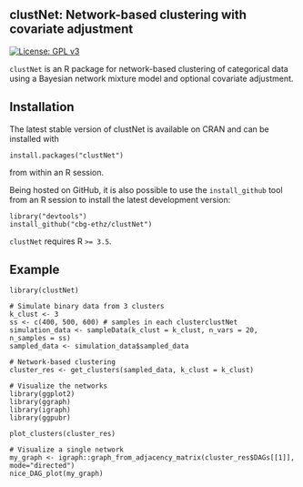 clustNet: Network-based clustering with covariate adjustment
-----------

[![License: GPL v3](https://img.shields.io/badge/License-GPLv3-blue.svg)](https://www.gnu.org/licenses/gpl-3.0)

`clustNet` is an R package for network-based clustering of categorical data using a Bayesian network mixture model and optional covariate adjustment.

Installation
-----------

The latest stable version of clustNet is available on CRAN and can be installed with

```{r eval=FALSE}
install.packages("clustNet")
```
from within an R session.

Being hosted on GitHub, it is also possible to use the `install_github` tool from an R session to install the latest development version:

```{r eval=FALSE}
library("devtools")
install_github("cbg-ethz/clustNet")
```

`clustNet` requires R `>= 3.5`.


Example
-------

```{r eval=FALSE}
library(clustNet)

# Simulate binary data from 3 clusters
k_clust <- 3
ss <- c(400, 500, 600) # samples in each clusterclustNet
simulation_data <- sampleData(k_clust = k_clust, n_vars = 20, n_samples = ss)
sampled_data <- simulation_data$sampled_data

# Network-based clustering
cluster_res <- get_clusters(sampled_data, k_clust = k_clust)

# Visualize the networks
library(ggplot2)
library(ggraph)
library(igraph)
library(ggpubr)

plot_clusters(cluster_res)

# Visualize a single network
my_graph <- igraph::graph_from_adjacency_matrix(cluster_res$DAGs[[1]], mode="directed")
nice_DAG_plot(my_graph)

```
